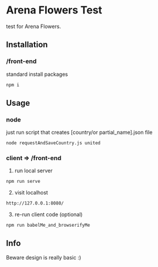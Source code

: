 #  Arena Flowers Test

test for Arena Flowers.

## Installation


### /front-end

standard install packages

```bash
npm i
```

## Usage

### node

just run script that creates [country/or partial_name].json file

```bash
node requestAndSaveCountry.js united
```

### client => /front-end

1. run local server 

```bash
npm run serve
```

2. visit localhost

```bash
http://127.0.0.1:8080/
```

3. re-run client code (optional)

```bash
npm run babelMe_and_browserifyMe
```

## Info
Beware design is really basic :)

